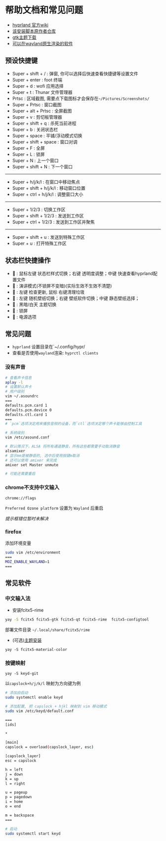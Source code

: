 # 帮助文档和常见问题

* [hyprland 官方wiki](https://wiki.hyprland.org/)
* [该安装脚本原作者仓库](https://github.com/JaKooLit/Hyprland-v2.1)
* [gtk主题下载](https://www.xfce-look.org/browse/)
* [可以在wayland原生渲染的软件](https://arewewaylandyet.com/)

## 预设快捷键

* Super + shift + / : 弹窗, 你可以选择后快速查看快捷键等设置文件
* Super + enter : foot 终端
* Super + d : wofi 应用选择
* Super + t : Thunar 文件管理器
* Prtsc : 区域截图, 需要点下载图标才会保存在`~/Pictures/Screenshots/`
* Super + Prtsc : 窗口截图
* Super + alt + Prtsc : 全屏截图
* Super + v : 剪切板管理器
* Super + shift + q : 杀死当前进程
* Super + b : 关闭状态栏
* Super + space : 平铺/浮动模式切换
* Super + shift + space : 窗口对调
* Super + F : 全屏
* Super + L : 锁屏
* Super + N : 上一个窗口
* Super + shift + N : 下一个窗口
------
* Super + h/j/k/l : 在窗口中移动焦点
* Super + shift + h/j/k/l : 移动窗口位置
* Super + ctrl + h/j/k/l : 调整窗口大小
------
* Super + 1/2/3 : 切换工作区
* Super + shift + 1/2/3 : 发送到工作区
* Super + ctrl + 1/2/3 : 发送到工作区并聚焦
------
* Super + shift + u : 发送到特殊工作区
* Super + u : 打开特殊工作区

## 状态栏快捷操作

*  : 鼠标左键 状态栏样式切换；右键 透明度调整；中键 快速查看hyprland配置文件
*  : 演讲模式(不锁屏不变暗)(实际生效不生效不清楚)
*  : 左键 检查更新, 鼠标 右键清理垃圾
*  : 左键 随机壁纸切换；右键 壁纸软件切换；中键 静态壁纸选择；
* 󰐾 : 黑暗/白天 主题切换
*  : 锁屏
*  : 电源选项


## 常见问题

* `hyprland` 设置目录在`~/.config/hypr/
* 查看是否使用`wayland`渲染: `hyprctl clients`

### 没有声音

```sh
# 查看声卡信息
aplay -l
# 设置默认声卡
# 用户级别
vim ~/.asoundrc
===
defaults.pcm.card 1
defaults.pcm.device 0
defaults.ctl.card 1
===
# `pcm`选项决定用来播放音频的设备，而`ctl`选项决定哪个声卡能够由控制工具

# 系统级别
vim /etc/asound.conf

# 默认情况下，ALSA 将所有通道静音，所有这些都需要手动取消静音
alsamixer
# 显示mm是被静音的, 选中后使用按键m取消
# 还可以使用 amixer 来完成
amixer set Master unmute

# 可能还需要重启
```

### chrome不支持中文输入

`chrome://flags`

`Preferred Ozone platform` 设置为 `Wayland` 后重启

*提示框错位暂时未解决*

### firefox

添加环境变量

```sh
sudo vim /etc/environment
===
MOZ_ENABLE_WAYLAND=1
===
```

## 常见软件

### 中文输入法

* 安装fcitx5-rime

```sh
yay -S fcitx5 fcitx5-gtk fcitx5-qt fcitx5-rime  fcitx5-configtool 
```

部署文件目录 `~/.local/share/fcitx5/rime`

* (可选)[主题安装](https://github.com/hosxy/Fcitx5-Material-Color)

`yay -S fcitx5-material-color`

### 按键映射

`yay -S keyd-git`

以`capslock+h/j/k/l` 映射为方向键为例

```sh
# 添加自启动
sudo systemctl enable keyd

# 添加配置, 把 capslock + hjkl 映射到 vim 移动模式
sudo vim /etc/keyd/default.conf

===
[ids]

*

[main]
capslock = overload(capslock_layer, esc)

[capslock_layer]
esc = capslock

h = left
j = down
k = up
l = right

u = pageup
p = pagedown
i = home
o = end

m = backspace
===

# 启动
sudo systemctl start keyd
```